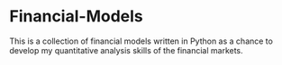 # Financial-Models
This is a collection of financial models written in Python as a chance to develop my quantitative analysis skills of the financial markets.
